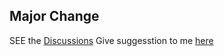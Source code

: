 ## Major Change
SEE the [Discussions](https://github.com/yuisakura/RuKa-Bot/discussions)
Give suggesstion to me [here](https://t.me/ishikki_akabane)
